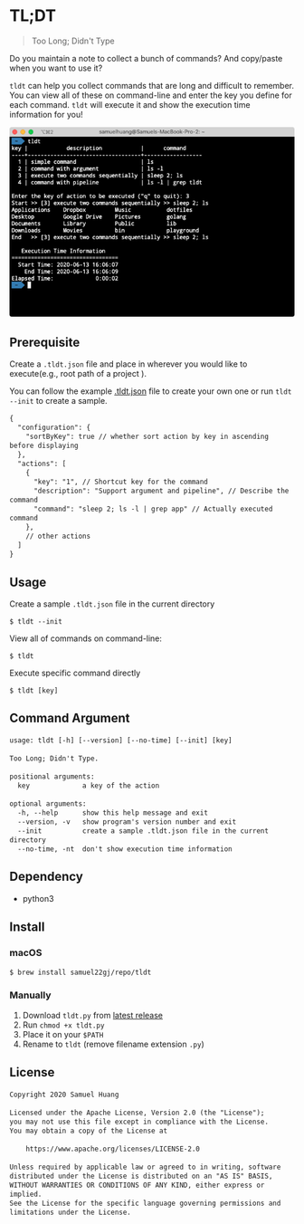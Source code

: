 TL;DT
=====

> Too Long; Didn't Type

Do you maintain a note to collect a bunch of commands? And copy/paste when you want to use it?

`tldt` can help you collect commands that are long and difficult to remember. You can view all of these on command-line and enter the key you define for each command. `tldt` will execute it and show the execution time information for you!

![screenshot](screenshot.png)

Prerequisite
------------

Create a `.tldt.json` file and place in wherever you would like to execute(e.g., root path of a project ).

You can follow the example [.tldt.json](.tldt.json) file to create your own one or run `tldt --init` to create a sample.

```json5
{
  "configuration": {
    "sortByKey": true // whether sort action by key in ascending before displaying
  },
  "actions": [
    {
      "key": "1", // Shortcut key for the command
      "description": "Support argument and pipeline", // Describe the command
      "command": "sleep 2; ls -l | grep app" // Actually executed command
    },
    // other actions
  ]
}
```

Usage
-----

Create a sample `.tldt.json` file in the current directory

```
$ tldt --init
```

View all of commands on command-line:

```
$ tldt
```

Execute specific command directly

```
$ tldt [key]
```

Command Argument
----------------

```
usage: tldt [-h] [--version] [--no-time] [--init] [key]

Too Long; Didn't Type.

positional arguments:
  key             a key of the action

optional arguments:
  -h, --help      show this help message and exit
  --version, -v   show program's version number and exit
  --init          create a sample .tldt.json file in the current directory
  --no-time, -nt  don't show execution time information
```

Dependency
----------

- python3

Install
-------

### macOS

```
$ brew install samuel22gj/repo/tldt
```

### Manually

1. Download `tldt.py` from [latest release](https://github.com/samuel22gj/TLDT/releases/latest)
1. Run `chmod +x tldt.py`
1. Place it on your `$PATH`
1. Rename to `tldt` (remove filename extension `.py`)

License
-------

```
Copyright 2020 Samuel Huang

Licensed under the Apache License, Version 2.0 (the "License");
you may not use this file except in compliance with the License.
You may obtain a copy of the License at

    https://www.apache.org/licenses/LICENSE-2.0

Unless required by applicable law or agreed to in writing, software
distributed under the License is distributed on an "AS IS" BASIS,
WITHOUT WARRANTIES OR CONDITIONS OF ANY KIND, either express or implied.
See the License for the specific language governing permissions and
limitations under the License.
```
